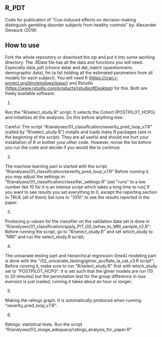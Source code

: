 R_PDT
-----

Code for publication of "Cue-induced effects on decision-making distinguish gambling disorder subjects from healthy controls"
by: Alexander Genauck (2018)


How to use
----------

Fork the whole repository or download the zip and put it into some working directory.
The .RData file has all the data and functions you will need. Especially data_pdt (choice data) and dat_match (questionnaire, demographic data), fm (a list holding all the estimated parameters from all models for each subject). You will need R (https://cran.r-project.org/bin/windows/base/) and Rstudio (https://www.rstudio.com/products/rstudio/#Desktop) for this. Both are freely available software.

1)
Run the "R/select_study.R" script. It selects the Cohort (POSTPILOT_HCPG) and initializes all the analyses. Do this before anything else.

Careful: The script "R/analyses/01_classification/severity_pred_loop_v7.R" (called by "R/select_study.R") installs and loads many R packages (see in the beginning of the script). They are all useful and should not hurt your installation of R or bother your other code. However, revise the list before you run the code and decide
if you would like to continue.

2)
The machine learning part is started with the script "R/analyses/01_classification/severity_pred_loop_v7.R" Before running it, you may adjust the settings in: "R/analyses/01_classification/classifier_settings.R" [set "runs" to a low number like 10 for it is an intense script which takes a long time to run] If you want to see results you set everything to 0, except the reporting section to TRUE (all of them) Set runs to "1010" to see the results reported in the paper.

3)
Producing p-values for the classifier on the validation data set is done in "R/analyses/01_classification/apply_PIT_GD_behav_to_MRI_sample_v2.R"; Before running the script, go to "R/select_study.R" and set which_study to "MRI" and run the select_study.R script;

4)
The univariate testing part and hierarchical regression (lme4) modeling part is done with the
"/02_univariate_testing/glmer_accRate_la_cat_v3.R script"; Before running it, make sure to run "R/select_study.R" first with which_study set to "POSTPILOT_HCPG". It is set such that the glmer models are run (10 to 20 minutes) but the permutation test
for the group difference in loss aversion is just loaded; running it takes about an hour or longer;

5)
Making the ratings graph. It is automatically produced when running "severity_pred_loop_v7.R".

6)
Ratings: statistical tests. Run the script "R/analyses/03_image_adequacy/ratings_analysis_for_paper.R"













